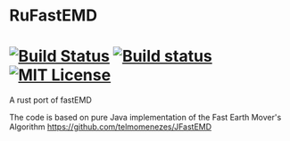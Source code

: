 # RuFastEMD

[![Build Status](https://img.shields.io/travis/hanabi1224/RuFastEMD.svg)](https://travis-ci.org/hanabi1224/RuFastEMD)
[![Build status](https://img.shields.io/appveyor/ci/hanabi1224/RuFastEMD.svg)](https://ci.appveyor.com/project/hanabi1224/RuFastEMD)
[![MIT License](https://img.shields.io/github/license/hanabi1224/RuFastEMD.svg)](https://github.com/hanabi1224/RuAnnoy/blob/master/RuFastEMD)
========

A rust port of fastEMD

The code is based on pure Java implementation of the Fast Earth Mover's Algorithm https://github.com/telmomenezes/JFastEMD
